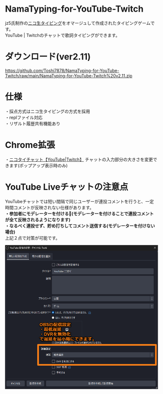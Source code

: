 
# NamaTyping-for-YouTube-Twitch

jz5氏制作の<a href="https://github.com/jz5/namatyping">ニコ生タイピング</a>をオマージュして作成されたタイピングゲームです。<br>
YouTube | Twitchのチャットで歌詞タイピングができます。

# ダウンロード(ver2.11)
https://github.com/Toshi7878/NamaTyping-for-YouTube-Twitch/raw/main/NamaTyping-for-YouTube-Twitch%20v2.11.zip

# 仕様
・採点方式はニコ生タイピングの方式を採用<br>
・replファイル対応<br>
・リザルト履歴共有機能あり

# Chrome拡張
・<a href="https://chromewebstore.google.com/detail/%E3%83%8B%E3%82%B3%E3%82%BF%E3%82%A4%E3%83%81%E3%83%A3%E3%83%83%E3%83%88%E3%80%90youtubetwitch%E3%80%91/bidpkflopdgbedmffpdipndddiceklje?hl=ja&authuser=0">ニコタイチャット【YouTube|Twitch】</a>
チャットの入力部分の大きさを変更できます(ポップアップ表示時のみ)

# YouTube Liveチャットの注意点
YouTubeチャットでは短い間隔で同じユーザーが連投コメントを行うと、一定時間コメントが反映されない仕様があります。<br>
<strong>・参加者にモデレーターを付ける🔧(モデレーターを付けることで連投コメントが全て反映されるようになります)<br>
・なるべく連投せず、貯め打ちしてコメント送信する(モデレーターを付けない場合)</strong><br>
上記２点で対策が可能です。


<img src="https://github.com/Toshi7878/NamaTyping-for-YouTube-Twitch/blob/main/pic/readme1.png">